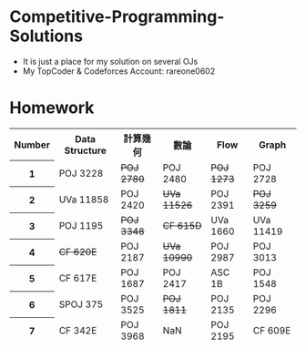 
# Competitive-Programming-Solutions
- It is just a place for my solution on several OJs
- My TopCoder & Codeforces Account: rareone0602

# Homework
<table>
  <thead>
    <tr>
      <th>Number
      <th>Data Structure
      <th>計算幾何
      <th>數論
      <th>Flow
      <th>Graph
     </tr>
  </thead>
  <thead>
    <th>1
		<td>POJ 3228 
		<td><s>POJ 2780</s> 
		<td>POJ 2480 
		<td><s>POJ 1273</s> 
		<td>POJ 2728 
	<thead>
		<th>2 
		<td>UVa 11858 
		<td>POJ 2420 
		<td><s>UVa 11526</s> 
		<td>POJ 2391 
		<td><s>POJ 3259</s>
	<thead>
		<th>3 
		<td>POJ 1195 
		<td><s>POJ 3348</s> 
		<td><s>CF 615D</s>
		<td>UVa 1660 
		<td>UVa 11419 
	<thead>
		<th>4 
		<td><s>CF 620E</s>
		<td>POJ 2187 
		<td><s>UVa 10990</s> 
		<td>POJ 2987 
		<td>POJ 3013 
	<thead>
		<th>5 
		<td>CF 617E 
		<td>POJ 1687 
		<td>POJ 2417 
		<td>ASC 1B 
		<td>POJ 1548 
	<thead>
		<th>6 
		<td>SPOJ 375 
		<td>POJ 3525 
		<td><s>POJ 1811</s> 
		<td>POJ 2135 
		<td>POJ 2296 
	<thead>
		<th>7 
		<td>CF 342E 
		<td>POJ 3968 
		<td>NaN
		<td>POJ 2195 
		<td>CF 609E 

</table>
